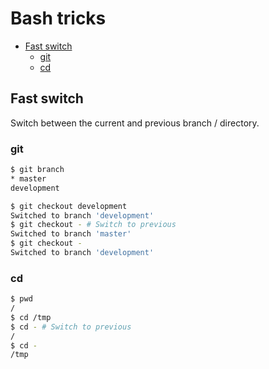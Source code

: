 # Bash tricks

- [Fast switch](#fast-switch)
  * [git](#git)
  * [cd](#cd)
  
## Fast switch

Switch between the current and previous branch / directory.

### git

```bash
$ git branch
* master
development

$ git checkout development
Switched to branch 'development'
$ git checkout - # Switch to previous
Switched to branch 'master'
$ git checkout -
Switched to branch 'development'
```

### cd

```bash
$ pwd
/
$ cd /tmp
$ cd - # Switch to previous
/
$ cd -
/tmp
```